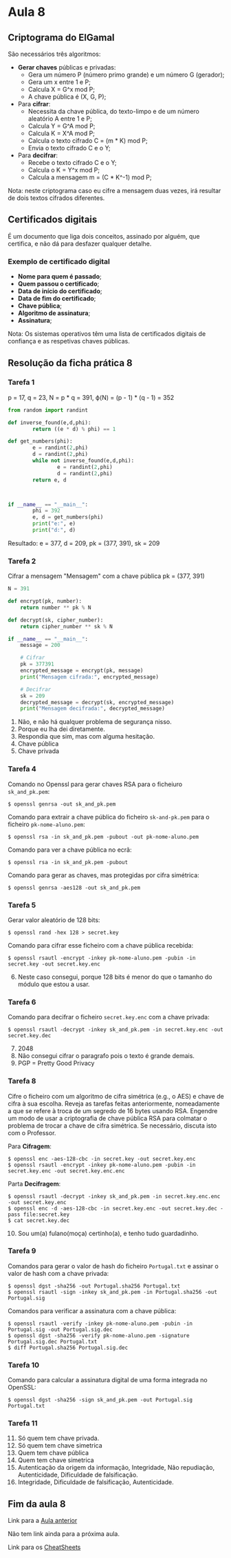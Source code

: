 # Aula 8

## Criptograma do ElGamal
São necessários três algoritmos:
 - **Gerar chaves** públicas e privadas:
   - Gera um número P (número primo grande) e um número G (gerador);
   - Gera um x entre 1 e P;
   - Calcula X = G^x mod P;
   - A chave pública é (X, G, P);
 - Para **cifrar**:
   - Necessita da chave pública, do texto-limpo e de um número aleatório A entre 1 e P;
   - Calcula Y = G^A mod P;
   - Calcula K = X^A mod P;
   - Calcula o texto cifrado C = (m * K) mod P;
   - Envia o texto cifrado C e o Y;  
 - Para **decifrar**:
   - Recebe o texto cifrado C e o Y;
   - Calcula o K = Y^x mod P;
   - Calcula a mensagem m = (C * K^-1) mod P; 

Nota: neste criptograma caso eu cifre a mensagem duas vezes, irá resultar de dois textos cifrados diferentes.

## Certificados digitais
É um documento que liga dois conceitos, assinado por alguém, que certifica, e não dá para desfazer qualquer detalhe.

### Exemplo de certificado digital
  - **Nome para quem é passado**;
  - **Quem passou o certificado**;
  - **Data de início do certificado**;
  - **Data de fim do certificado**;
  - **Chave pública**;
  - **Algoritmo de assinatura**;
  - **Assinatura**;

Nota: Os sistemas operativos têm uma lista de certificados digitais de confiança e as respetivas chaves públicas.

## Resolução da ficha prática 8
### Tarefa 1
p = 17, q = 23, N = p * q = 391, ϕ(N) = (p - 1) * (q - 1) = 352

```python
from random import randint

def inverse_found(e,d,phi):
        return ((e * d) % phi) == 1

def get_numbers(phi):
        e = randint(2,phi)
        d = randint(2,phi)
        while not inverse_found(e,d,phi):
                e = randint(2,phi)
                d = randint(2,phi)
        return e, d



if __name__ == "__main__":
        phi = 392
        e, d = get_numbers(phi)
        print("e:", e)
        print("d:", d)
```

Resultado: e = 377, d = 209, pk = (377, 391), sk = 209

### Tarefa 2
Cifrar a mensagem "Mensagem" com a chave pública pk = (377, 391)

```python
N = 391

def encrypt(pk, number):
    return number ** pk % N

def decrypt(sk, cipher_number):
    return cipher_number ** sk % N

if __name__ == "__main__":
    message = 200

    # Cifrar
    pk = 377391
    encrypted_message = encrypt(pk, message)
    print("Mensagem cifrada:", encrypted_message)

    # Decifrar
    sk = 209
    decrypted_message = decrypt(sk, encrypted_message)
    print("Mensagem decifrada:", decrypted_message)
```

1. Não, e não há qualquer problema de segurança nisso.
2. Porque eu lha dei diretamente.
3. Respondia que sim, mas com alguma hesitação.
4. Chave pública
5. Chave privada

### Tarefa 4

Comando no Openssl para gerar chaves RSA para o ficheiuro `sk_and_pk.pem`:

```console
$ openssl genrsa -out sk_and_pk.pem
```

Comando para extrair a chave pública do ficheiro `sk-and-pk.pem` para o ficheiro `pk-nome-aluno.pem`:

```console
$ openssl rsa -in sk_and_pk.pem -pubout -out pk-nome-aluno.pem
```

Comando para ver a chave pública no ecrã:

```console
$ openssl rsa -in sk_and_pk.pem -pubout
```

Comando para gerar as chaves, mas protegidas por cifra simétrica:

```console
$ openssl genrsa -aes128 -out sk_and_pk.pem
```

### Tarefa 5

Gerar valor aleatório de 128 bits:

```console
$ openssl rand -hex 128 > secret.key
```

Comando para cifrar esse ficheiro com a chave pública recebida:
```console
$ openssl rsautl -encrypt -inkey pk-nome-aluno.pem -pubin -in secret.key -out secret.key.enc
```

6. Neste caso consegui, porque 128 bits é menor do que o tamanho do módulo que estou a usar.

### Tarefa 6

Comando para decifrar o ficheiro `secret.key.enc` com a chave privada:

```console
$ openssl rsautl -decrypt -inkey sk_and_pk.pem -in secret.key.enc -out secret.key.dec
```

7. 2048
8. Não consegui cifrar o paragrafo pois o texto é grande demais.
9. PGP = Pretty Good Privacy

### Tarefa 8
Cifre o ficheiro com um algoritmo de cifra simétrica
(e.g., o AES) e chave de cifra à sua escolha. Reveja as tarefas feitas anteriormente, nomeadamente
a que se refere à troca de um segredo de 16 bytes
usando RSA. Engendre um modo de usar a criptografia de chave pública RSA para colmatar o problema de trocar a chave de cifra simétrica. Se necessário, discuta isto com o Professor.

Para **Cifragem**:

```console
$ openssl enc -aes-128-cbc -in secret.key -out secret.key.enc
$ openssl rsautl -encrypt -inkey pk-nome-aluno.pem -pubin -in secret.key.enc -out secret.key.enc.enc
```

Parta **Decifragem**:

```console
$ openssl rsautl -decrypt -inkey sk_and_pk.pem -in secret.key.enc.enc -out secret.key.enc
$ openssl enc -d -aes-128-cbc -in secret.key.enc -out secret.key.dec -pass file:secret.key
$ cat secret.key.dec
```

10. Sou um(a) fulano(moça) certinho(a), e tenho tudo guardadinho.

### Tarefa 9

Comandos para gerar o valor de hash do ficheiro `Portugal.txt` e assinar o valor de hash com a chave privada:

```console
$ openssl dgst -sha256 -out Portugal.sha256 Portugal.txt
$ openssl rsautl -sign -inkey sk_and_pk.pem -in Portugal.sha256 -out Portugal.sig
```

Comandos para verificar a assinatura com a chave pública:

```console
$ openssl rsautl -verify -inkey pk-nome-aluno.pem -pubin -in Portugal.sig -out Portugal.sig.dec
$ openssl dgst -sha256 -verify pk-nome-aluno.pem -signature Portugal.sig.dec Portugal.txt
$ diff Portugal.sha256 Portugal.sig.dec
```

### Tarefa 10

Comando para calcular a assinatura digital de uma forma integrada no OpenSSL:

```console
$ openssl dgst -sha256 -sign sk_and_pk.pem -out Portugal.sig Portugal.txt
```

### Tarefa 11

11. Só quem tem chave privada.
12. Só quem tem chave simetrica
13. Quem tem chave pública
14. Quem tem chave simetrica
15. Autenticação da origem da informação, Integridade, Não repudiação, Autenticidade, Dificuldade de falsificação.
16. Integridade, Dificuldade de falsificação, Autenticidade.

## Fim da aula 8
Link para a [Aula anterior](Aula7.md)

Não tem link ainda para a próxima aula.

Link para os [CheatSheets](CheatSheet.md)